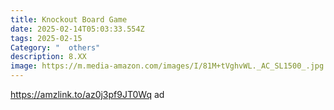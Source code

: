 ```yaml
---
title: Knockout Board Game
date: 2025-02-14T05:03:33.554Z
tags: 2025-02-15
Category: "  others"
description: 8.XX
image: https://m.media-amazon.com/images/I/81M+tVghvWL._AC_SL1500_.jpg
---
```

https://amzlink.to/az0j3pf9JT0Wq   ad